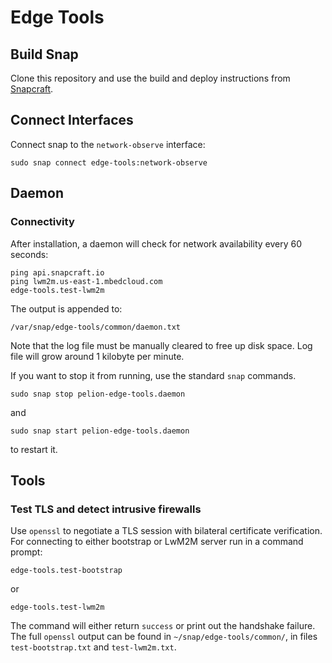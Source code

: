 # Edge Tools

## Build Snap

Clone this repository and use the build and deploy instructions from [Snapcraft](https://snapcraft.io/docs/snapcraft-overview#heading--building-your-snap).

## Connect Interfaces

Connect snap to the `network-observe` interface:
```
sudo snap connect edge-tools:network-observe
```

## Daemon

### Connectivity 

After installation, a daemon will check for network availability every 60 seconds:
```
ping api.snapcraft.io
ping lwm2m.us-east-1.mbedcloud.com
edge-tools.test-lwm2m
```

The output is appended to:
```
/var/snap/edge-tools/common/daemon.txt
```

Note that the log file must be manually cleared to free up disk space. Log file will grow around 1 kilobyte per minute.

If you want to stop it from running, use the standard `snap` commands.

```
sudo snap stop pelion-edge-tools.daemon
``` 

and 

```
sudo snap start pelion-edge-tools.daemon
``` 

to restart it.



## Tools

### Test TLS and detect intrusive firewalls

Use `openssl` to negotiate a TLS session with bilateral certificate verification. 
For connecting to either bootstrap or LwM2M server run in a command prompt:

```
edge-tools.test-bootstrap
```
or 
```
edge-tools.test-lwm2m
```
The command will either return `success` or print out the handshake failure. The full `openssl` output can be found in `~/snap/edge-tools/common/`, in files `test-bootstrap.txt` and `test-lwm2m.txt`.

